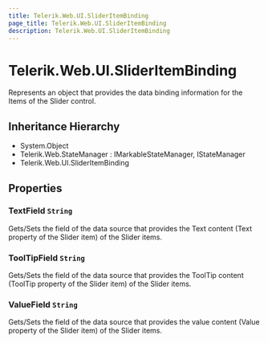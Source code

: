```yaml
---
title: Telerik.Web.UI.SliderItemBinding
page_title: Telerik.Web.UI.SliderItemBinding
description: Telerik.Web.UI.SliderItemBinding
---
```


# Telerik.Web.UI.SliderItemBinding

Represents an object that provides the data binding information for the Items of the Slider control.

## Inheritance Hierarchy

* System.Object
* Telerik.Web.StateManager : IMarkableStateManager, IStateManager
* Telerik.Web.UI.SliderItemBinding

## Properties

###  TextField `String`

Gets/Sets the field of the data source that provides the Text content (Text property of the Slider item) of the Slider items.

###  ToolTipField `String`

Gets/Sets the field of the data source that provides the ToolTip content (ToolTip property of the Slider item) of the Slider items.

###  ValueField `String`

Gets/Sets the field of the data source that provides the value content (Value property of the Slider item) of the Slider items.

